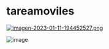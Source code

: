 # tareamoviles

[![imagen-2023-01-11-194452527.png](https://i.postimg.cc/W1qkZHNF/imagen-2023-01-11-194452527.png)](https://postimg.cc/5X1ydpFb)


![image](https://user-images.githubusercontent.com/87798436/211949099-784442b3-1f58-47a8-a601-93b6ef57744a.png)
